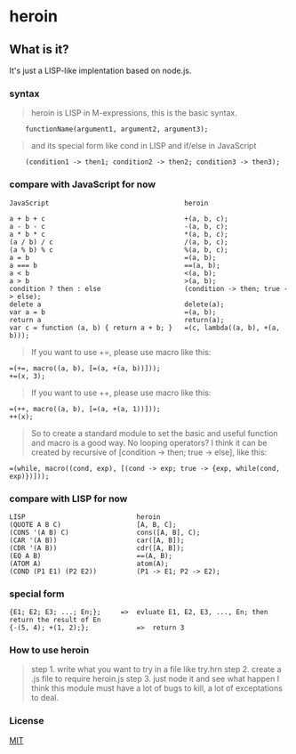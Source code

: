 heroin
======

What is it?
----
It's just a LISP-like implentation based on node.js.

### syntax

>	heroin is LISP in M-expressions, this is the basic syntax.

		functionName(argument1, argument2, argument3);

>	and its special form like cond in LISP and if/else in JavaScript

		(condition1 -> then1; condition2 -> then2; condition3 -> then3);

### compare with JavaScript for now

	JavaScript									heroin

	a + b + c									+(a, b, c);
	a - b - c									-(a, b, c);
	a * b * c									*(a, b, c);
	(a / b) / c									/(a, b, c);
	(a % b) % c									%(a, b, c);
	a = b										=(a, b);
	a === b										==(a, b);
	a < b										<(a, b);
	a > b										>(a, b);
	condition ? then : else						(condition -> then; true -> else);
	delete a									delete(a);
	var a = b									=(a, b);
	return a									return(a);
	var c = function (a, b) { return a + b; }	=(c, lambda((a, b), +(a, b)));

>	If you want to use +=, please use macro like this:

	=(+=, macro((a, b), [=(a, +(a, b))]));
	+=(x, 3);

>	If you want to use ++, please use macro like this:

	=(++, macro((a, b), [=(a, +(a, 1))]));
	++(x);

>	So to create a standard module to set the basic and useful function and macro is a good way.
>   No looping operators? I think it can be created by recursive of [condition -> then; true -> else], like this:
	
	=(while, macro((cond, exp), [(cond -> exp; true -> {exp, while(cond, exp)})]));

### compare with LISP for now

	LISP							heroin
	(QUOTE A B C)					[A, B, C];
	(CONS '(A B) C)					cons([A, B], C);
	(CAR '(A B))					car([A, B]);
	(CDR '(A B))					cdr([A, B]);
	(EQ A B)						==(A, B);
	(ATOM A)						atom(A);
	(COND (P1 E1) (P2 E2))			(P1 -> E1; P2 -> E2);

### special form

	{E1; E2; E3; ...; En;};     =>  evluate E1, E2, E3, ..., En; then return the result of En
	{-(5, 4); +(1, 2);};	        =>  return 3

### How to use heroin
> step 1. write what you want to try in a file like try.hrn
> step 2. create a .js file to require heroin.js
> step 3. just node it and see what happen
> I think this module must have a lot of bugs to kill, a lot of exceptations to deal.

### License

[MIT](http://opensource.org/licenses/MIT)